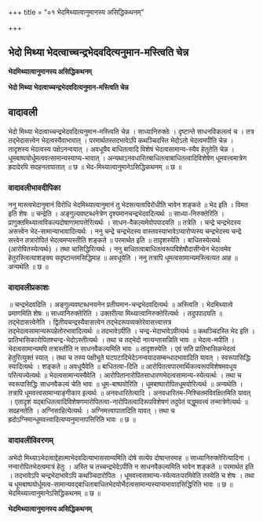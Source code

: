 +++
title = "०१ भेदमिथ्यात्वानुमानस्य असिद्धिकथनम्"

+++


## भेदो मिथ्या भेदत्वाच्चन्द्रभेदवदित्यनुमान-मस्त्विति चेन्न

**भेदमिथ्यात्वानुमानस्य असिद्धिकथनम्**

**भेदो मिथ्या भेदत्वाच्चन्द्रभेदवदित्यनुमान-मस्त्विति चेन्न**

## **वादावली**

भेदो मिथ्या भेदत्वाच्चन्द्रभेदवदित्यनुमान-मस्त्विति चेन्न । साध्यानिरुक्तेः । दृष्टान्ते साधनविकलत्वं च । तत्र तद्भेदासत्त्वेन भेदत्वस्यैवाभावात् । परमार्थतस्तदभावेऽपि कथञ्चिदस्ति भेदोऽतो भेदत्वमपीति चेन्न । तादृशस्य भेदत्वस्य पक्षेऽनन्वयात् । अवधूयैव बाधितत्वादि विशेषं भेदत्वसामान्य-स्यैव हेतुतेति चेन्न । धूमबाष्पयोर्धूमत्ववत्सामान्यस्याप्य-भावात् । अन्यथाऽनवधारितबाधितत्वाबाधितत्वादिविशेषेण धूमवत्त्वमात्रेण ह्रदादेरपि सदहनतापातात् ॥ छ ॥ भेद-मिथ्यात्वानुमानेऽसिद्धिकथनम् ॥ छ ॥

### **वादावलीभावदीपिका**

ननु मास्त्वभेदानुमानं विरोधि भेदमिथ्यात्वानुमानं तु भेदसत्यत्वविरोधीति भावेन शङ्कते ॥ भेद इति । विमत इति शेषः ॥ चन्द्रेति । अङ्गुल्यवष्टब्धनेत्रेण दृश्यमानचन्द्रभेदवदित्यर्थः ॥ साध्या-निरुक्तेरिति । प्रागुक्तमिथ्यात्वविकल्पदोषाणामापत्तेरित्यर्थः । साधन-वैकल्यमेवोपपादयति ॥ तत्रेति । चन्द्रे चन्द्रभेदस्य असत्त्वेन भेद-सामान्याभावादित्यर्थः । ननु चन्द्रे चन्द्रभेदस्य वास्तवस्याभावेऽप्यारोप्यस्य चन्द्रभेदस्य चन्द्रे सत्त्वेन तत्रारोपितं भेदत्वमप्यस्तीति शङ्कते ॥ परमार्थत इति ॥ तादृशस्येति । बाधितस्येत्यर्थः (आरोपितस्येत्यर्थः) । तथा चासिद्धिरित्यर्थः । ननु बाधितत्वाबाधितत्वरूपविशेषौदासीन्येन भेदत्वमेव हेतुरस्त्वित्याशङ्क्य सदृष्टान्तमसिद्धिमाह ॥ अवधूयेति । ननु तत्रापि धूमत्वसामान्यमस्त्वित्यत आह ॥ अन्यथेति ॥ छ ॥

### **वादावलीप्रकाशः**

॥ चन्द्रभेदवदिति । अङ्गुल्यवष्टब्धनयनेन प्रतीयमान-चन्द्रभेदवदित्यर्थः ॥ अस्त्विति । भेदमिथ्यात्वे प्रमाणमिति शेषः ॥ साध्यानिरुक्तेरिति । उक्तरीत्या मिथ्यात्वानिरुक्तेरित्यर्थः । तदुपपादयति ॥ तद्भेदासत्त्वेनेति । द्वितीयचन्द्रस्यैवासत्त्वेन तद्भेदरूपव्यक्तेरेवासत्त्वात्तत्र तद्भेदत्वसामान्यरूपहेतोरभावादित्यर्थः ॥ तदभावेऽपीति । चन्द्र-भेदाभावेऽपीत्यर्थः ॥ कथञ्चिदस्ति भेद इति । प्रातिभासिकारोपितश्चन्द्र-भेदोऽस्तीत्यर्थः । तथा च तद्भेदो नात्यन्तासन्निति भावः ॥ भेदत्व-मपीति । भेदत्वसामान्यमपि तत्रास्तीति न साधनवैकल्यमिति भावः ॥ तादृशस्येति । एवं सति प्रातिभासिकभेदत्वं हेतुरित्युक्तं स्यात् । तथा च तस्य पक्षीभूते घटपटादिभेदेऽनन्वयादसम्बन्धादभावादिति यावत् । स्वरूपासिद्धिः स्यादित्यर्थः । शङ्कते ॥ अवधूयैवेति ॥ बाधितत्वा-दिति ॥ आरोपितत्वपारमार्थिकत्वरूपविशेषमवधूय परित्यज्येत्यर्थः ॥ भेदत्वसामान्यस्यैवेति । आरोपितानारोपितसाधारणभेदत्वसामान्य-स्येत्यर्त्थः । तथा च स्वरूपासिद्धिः साधनवैकल्यं चेति भावः ॥ धूम-बाष्पयोरिति । धूमबाष्पारोपितधूमयोरित्यर्थः ॥ अन्यथेति । तत्रापि धूमवत्त्वसामान्याङ्गीकार इत्यर्थः ॥ अनवधारितेत्यादि । अनवधारितम-निश्चितमविवक्षितमिति यावत् । एतादृशं यद्बाधितत्वादिविशेषणमारोपितत्वा-नारोपितत्वादिरूपविशेषणं तदुपेतं यद्धूमवत्त्वं तन्मात्रेणेत्यर्थः ॥ सदहनतेति । अग्निसाहित्येत्यर्थः । अग्निमत्त्वापातादिति यावत् । तथा च ह्रदोऽग्निमान्धूमवत्त्वादित्यप्यनुमानापत्तिरिति भावः ॥ छ ॥

### **वादावलीविवरणम्**

अभेदो मिथ्याऽभेदत्वाद्देहात्माभेदवदित्याभाससाम्यमिति दोषे सत्येव दोषान्तरमाह ॥ साध्यानिरुक्तेरित्यादिना । नन्वारोपितभेदत्वमात्रं हेतुः । अस्ति च तच्चन्द्रभेदेऽपीति न साधनवैकल्यमिति भावेन शङ्कते ॥ परमार्थत इति । तदभावेऽपि चन्द्रभेदाभावेऽपि कथञ्चिदारोपितः । धूमवत्त्वसामान्य-स्येत्यतःपरमिवेति तस्येति च शेषः । तथा च धूमबाष्पयोर्धूमत्व-सामान्यवद्बाधिताबाधितभेदयोर्भेदत्वसामान्यस्याप्यभावादसिद्धिरिति भावः ॥ छ ॥ भेदमिथ्यात्वानुमानेऽसिद्धिकथनम् ॥ छ ॥

**भेदमिथ्यात्वानुमानस्य असिद्धिकथनम्**


